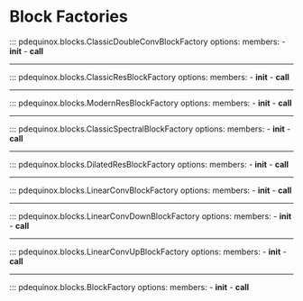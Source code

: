 # Block Factories

::: pdequinox.blocks.ClassicDoubleConvBlockFactory
    options:
        members:
            - __init__
            - __call__

---

::: pdequinox.blocks.ClassicResBlockFactory
    options:
        members:
            - __init__
            - __call__

---

::: pdequinox.blocks.ModernResBlockFactory
    options:
        members:
            - __init__
            - __call__

---

::: pdequinox.blocks.ClassicSpectralBlockFactory
    options:
        members:
            - __init__
            - __call__

---

::: pdequinox.blocks.DilatedResBlockFactory
    options:
        members:
            - __init__
            - __call__

---

::: pdequinox.blocks.LinearConvBlockFactory
    options:
        members:
            - __init__
            - __call__

---

::: pdequinox.blocks.LinearConvDownBlockFactory
    options:
        members:
            - __init__
            - __call__

---

::: pdequinox.blocks.LinearConvUpBlockFactory
    options:
        members:
            - __init__
            - __call__

---

::: pdequinox.blocks.BlockFactory
    options:
        members:
            - __init__
            - __call__